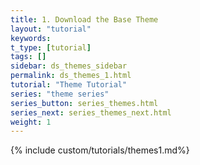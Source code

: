 ```yaml
---
title: 1. Download the Base Theme
layout: "tutorial"
keywords:
t_type: [tutorial]
tags: []
sidebar: ds_themes_sidebar
permalink: ds_themes_1.html
tutorial: "Theme Tutorial"
series: "theme series"
series_button: series_themes.html
series_next: series_themes_next.html
weight: 1
---
```

{% include custom/tutorials/themes1.md%}
